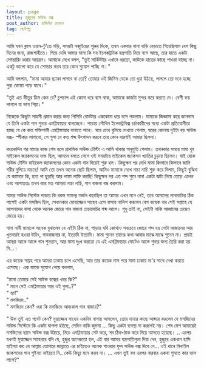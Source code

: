 ```yaml
---
layout: page
title: হুজুরের সাউন্ড বক্স
post_author: রাজিউর রহমান
tag: ছোটগল্প
---
```


আমি যখন ক্লাস ওয়ান-টু'তে পড়ি, সময়টা নব্বুইয়ের শুরুর দিকে, তখন একবার নানা বাড়ি বেড়াতে গিয়েছিলাম বেশ কিছু দিনের জন্য, রাজশাহীতে। গিয়ে দেখি আমার মামা কি সব ইলেকট্রনিক যন্ত্রপাতি নিয়ে বসে আছে, তার হাতে একটা সোল্ডারিং করার আয়রন। আমাকে দেখে বলল, "তুই সার্কিটটার এখানে ধরতো, কাউকে হাতের কাছে পাওয়া যাচ্ছে না। একটু ভালো করে যে সোল্ডার করব তার কোন সুযোগ পাচ্ছি না।"

আমি বললাম, "মামা আমার ছ্যাকা লাগবে না তো? তোমার ওই জিনিস থেকে তো ধুয়া উঠছে, লাগলে তো মনে হচ্ছে পুরা ফোস্কা পড়ে যাবে।"

 "তুই এত ভীতুর ডিম কেন রে? চুপচাপ এই কোনা ধরে বসে থাক, আমাকে কাজটা সুন্দর করে করতে দে। বেশী ভয় লাগলে যা ভাগ গিয়া।"

নিজেকে কিছুটা সাহসী প্রমান করার জন্য পিসিবি বোর্ডটার এককোনা ধরে বসে পড়লাম। মামাকে জিজ্ঞাসা করে জানলাম যে তিনি একটা গান শুনার এমপ্লিফায়ার বানাচ্ছেন। পাড়ায় শৌখিন ইলেকট্রনিক্স চর্চাকারীদের মধ্যে একটা প্রতিযোগীতা হচ্ছে যে কে কত শক্তিশালী এমপ্লিফায়ার বানাতে পারে। ঘরে চোখ বুলিয়ে দেখতে পেলাম, ঘরের কোনায় দুইটা বড় সাউন্ড বক্স- স্পীকার লাগানো, সে গুলা যে কত শব্দ উৎপাদন করবে তার কোন ধারণাই আমার ছিলনা।
<!--more-->

কয়েকদিন পর মামার কাজ শেষ হলে প্রাথমিক সাউন্ড টেস্টিং এ আমি থাকার অনুমুতি পেলাম। তখনকার সময়ে মামা খুব মাইকেল জ্যাকসনের ভক্ত ছিল, আসলে বলতে গেলে ওই সময়টায় মাইকেল জ্যাকসন খ্যাতির চুড়ায় ছিলেন। যাই হোক সাউন্ড টেস্টিং মাইকেল জ্যাকসনের কোন একটা গান দিয়েই শুরু হল। কিছুক্ষন পর দেখি মামা কিভাবে কিভাবে জানি শরীর দুলিয়ে নাচছে! আমি তো তখন অনেক ছোট ছিলাম, আমিও মামাকে দেখে নাচা নাচি শুরু করে দিলাম, কিছুই বুঝিনা যে ক্যামনে কি, হাত পা ছুড়ছি আর লাফা লাফি করছি! কিছুক্ষন পর এত শব্দ শুনে নানা একটা ঝাটা নিয়ে তেড়ে এলেন এবং আপাততঃ তখন কার মত আমারা নাচা নাচি, গান বাজনা বন্ধ করলাম।

মামার সাউন্ড সিস্টেম পাড়ায় কি রকম সাফল্য অর্জন করেছিল তা আমার এখন মনে নেই, তবে আমাদের নানাবাড়ির ঠিক পাশেই একটা মসজিদ ছিল,  সেখানকার মোয়াজ্জেন সাহেব এসে বাসায় নালিশ করলেন বেশ কয়েক বার সেই সপ্তাহে যে আপনাদের বাসা থেকে অনেক জোরে গান বাজনা চেচামেচির শব্দ আসে। শুধু তাই না, সেইটা নাকি আজানের চেয়েও জোরে হয়।

নানা নানী মামাকে অনেক বুঝালেন যে এইটা ঠিক না, পাড়ায় যদি কোথাও সবচেয়ে জোরে শব্দ হয় সেটা আজানের আর খুতবারই হওয়া উচিৎ, গানবাজনার না, ইত্যাদি ইত্যাদি। মামা শুনেন তাদের কথা আবার মাঝে মাঝে শুনেন না। প্রায়ই আমরা আস্তে আস্তে গান শুনতাম, আর মামা দুঃখ করতো যে এই এমপ্লিফায়ার মোটেও আস্তে শুনার জন্য তৈরি করা হয় নি...।

এর কয়েক সপ্তাহ পরে আমরা ঢাকায় চলে এসেছি, আর তার কয়েক মাস পরে মামা ঢাকায় মা'র সাথে দেখা করতে এসেছে। এক ফাকে সুযোগ পেয়ে বললাম,

 "মামা তোমার সেই সাউন্ড বক্সের খবর কি?"  
 " মানে সেই এমপ্লিফায়ার আর ওই গুলা..?"  
 " হ্যা!"   
 " মসজিদে.."  
" মসজিদে কেন? ওরা কি মসজিদে আজকাল গান বাজায়?"  

" উফ তুই এত গবেট কেন? মুয়াজ্জেন সাহেব একদিন বাসায় আসলেন, তোর নানার কাছে আব্দার করলেন যে মসজিদের সাউন্ড সিস্টেমে কি একটা ঘাপলা হইছে, সেদিন নাকি জুমমা ... কিছু একটা ব্যবস্থা না করলেই নয়। শেষ মেশ আমারেই মসজিদের ছাদে সাউন্ড বক্স উঠায়ে, নিচে এমপ্লিফায়ার সেট করে, সব ঠিক-ঠাক করে দিয়ে আসতে হয়েছে। .. এরপর যখনই মুয়াজ্জেন সাহেবরে বলি যে, হুজুর অনেকতো হল, এই বার আমার যন্ত্রপাতিগুলা দিয়া দেন, হুজুরে একখান হাসি হাইস্যা কয় যে আল্লায় তোমারে জান্নাতে এর চাইতেও অনেক পাওয়ার ফুল সাউন্ড বক্স দিবে নে... ওই খানে মিখাইল জাকশনের গান শুইন্যা নাইচ্যো নি.. কেউ কিছ্যু মনে করব না। ... এখন তুই বল এরপর বারবার একথা শুনতে কার ভাল লাগে?"